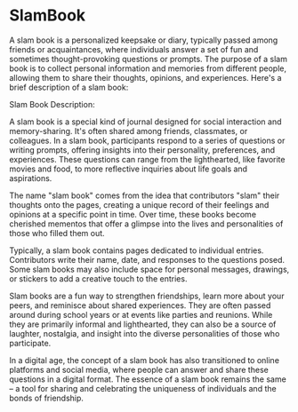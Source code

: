 # SlamBook
A slam book is a personalized keepsake or diary, typically passed among friends or acquaintances, where individuals answer a set of fun and sometimes thought-provoking questions or prompts. The purpose of a slam book is to collect personal information and memories from different people, allowing them to share their thoughts, opinions, and experiences. Here's a brief description of a slam book:

Slam Book Description:

A slam book is a special kind of journal designed for social interaction and memory-sharing. It's often shared among friends, classmates, or colleagues. In a slam book, participants respond to a series of questions or writing prompts, offering insights into their personality, preferences, and experiences. These questions can range from the lighthearted, like favorite movies and food, to more reflective inquiries about life goals and aspirations.

The name "slam book" comes from the idea that contributors "slam" their thoughts onto the pages, creating a unique record of their feelings and opinions at a specific point in time. Over time, these books become cherished mementos that offer a glimpse into the lives and personalities of those who filled them out.

Typically, a slam book contains pages dedicated to individual entries. Contributors write their name, date, and responses to the questions posed. Some slam books may also include space for personal messages, drawings, or stickers to add a creative touch to the entries.

Slam books are a fun way to strengthen friendships, learn more about your peers, and reminisce about shared experiences. They are often passed around during school years or at events like parties and reunions. While they are primarily informal and lighthearted, they can also be a source of laughter, nostalgia, and insight into the diverse personalities of those who participate.

In a digital age, the concept of a slam book has also transitioned to online platforms and social media, where people can answer and share these questions in a digital format. The essence of a slam book remains the same – a tool for sharing and celebrating the uniqueness of individuals and the bonds of friendship.
